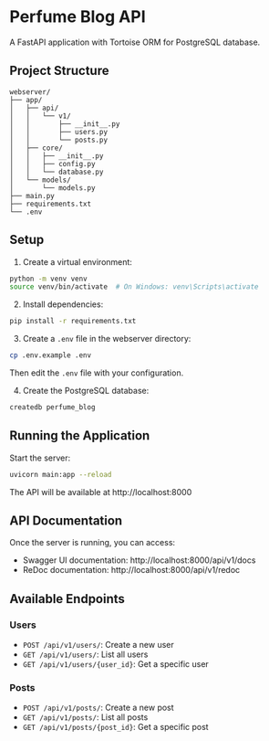 # Perfume Blog API

A FastAPI application with Tortoise ORM for PostgreSQL database.

## Project Structure

```
webserver/
├── app/
│   ├── api/
│   │   └── v1/
│   │       ├── __init__.py
│   │       ├── users.py
│   │       └── posts.py
│   ├── core/
│   │   ├── __init__.py
│   │   ├── config.py
│   │   └── database.py
│   └── models/
│       └── models.py
├── main.py
├── requirements.txt
└── .env
```

## Setup

1. Create a virtual environment:
```bash
python -m venv venv
source venv/bin/activate  # On Windows: venv\Scripts\activate
```

2. Install dependencies:
```bash
pip install -r requirements.txt
```

3. Create a `.env` file in the webserver directory:
```bash
cp .env.example .env
```
Then edit the `.env` file with your configuration.

4. Create the PostgreSQL database:
```bash
createdb perfume_blog
```

## Running the Application

Start the server:
```bash
uvicorn main:app --reload
```

The API will be available at http://localhost:8000

## API Documentation

Once the server is running, you can access:
- Swagger UI documentation: http://localhost:8000/api/v1/docs
- ReDoc documentation: http://localhost:8000/api/v1/redoc

## Available Endpoints

### Users
- `POST /api/v1/users/`: Create a new user
- `GET /api/v1/users/`: List all users
- `GET /api/v1/users/{user_id}`: Get a specific user

### Posts
- `POST /api/v1/posts/`: Create a new post
- `GET /api/v1/posts/`: List all posts
- `GET /api/v1/posts/{post_id}`: Get a specific post 